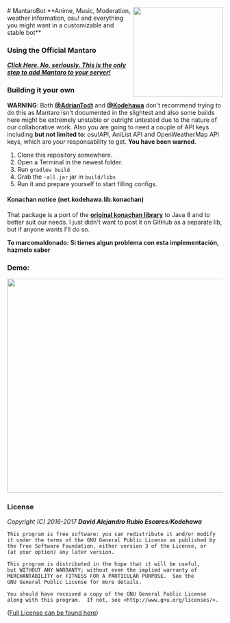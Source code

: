 <img align="right" src="https://i.imgur.com/P7ra93n.png" height="210" width="210">
# MantaroBot
**Anime, Music, Moderation, weather information, osu! and everything you might want in a customizable and stable bot**

### Using the Official Mantaro
[***Click Here. No, seriously. This is the only step to add Mantaro to your server!***](https://is.gd/mantaro)

### Building it your own
**WARNING**: Both [**@AdrianTodt**](https://github.com/adriantodt) and [**@Kodehawa**](https://github.com/Kodehawa)
don't recommend trying to do this as Mantaro isn't documented in the slightest and also some builds here might be extremely unstable or outright untested due to the nature of our collaborative work.
Also you are going to need a couple of API keys including **but not limited to**: osu!API, AniList API and OpenWeatherMap API keys, which are *your* responsability to get.
__You have been warned__.

1. Clone this repository somewhere.
2. Open a Terminal in the newest folder.
3. Run `gradlew build`
4. Grab the `-all.jar` jar in `build/libs`
5. Run it and prepare yourself to start filling configs.


#### Konachan notice (net.kodehawa.lib.konachan)
That package is a port of the [**original konachan library**](https://github.com/Mxrck/KonachanLib) to Java 8 and to better suit our needs. I just didn't want to post it on GitHub as a separate lib, but if anyone wants I'll do so.

**To marcomaldonado: Si tienes algun problema con esta implementación, hazmelo saber**



### Demo:
<img align="center" src="http://i.imgur.com/QgPQE8J.png" height="500" width="1000">

### License
_Copyright (C) 2016-2017 **David Alejandro Rubio Escares**/**Kodehawa**_

    This program is free software: you can redistribute it and/or modify
    it under the terms of the GNU General Public License as published by
    the Free Software Foundation, either version 3 of the License, or
    (at your option) any later version.

    This program is distributed in the hope that it will be useful,
    but WITHOUT ANY WARRANTY; without even the implied warranty of
    MERCHANTABILITY or FITNESS FOR A PARTICULAR PURPOSE.  See the
    GNU General Public License for more details.

    You should have received a copy of the GNU General Public License
    along with this program.  If not, see <http://www.gnu.org/licenses/>.

([Full License can be found here](https://github.com/Kodehawa/MantaroBot/blob/master/LICENSE))
